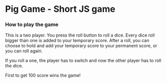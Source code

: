 # Pig Game - Short JS game

### How to play the game

This is a two player. You press the roll button to roll a dice. Every dice roll bigger than one is added to your temporary score. After a roll, you can choose to hold and add your temporary score to your permanent score, or you can roll again.

If you roll a one, the player has to switch and now the other player has to roll the dice.

First to get 100 score wins the game!
